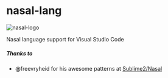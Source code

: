 # nasal-lang
![nasal-logo](/images/icon?raw=true)

Nasal language support for Visual Studio Code

##### Thanks to
- @freevryheid for his awesome patterns at [Sublime2/Nasal](https://github.com/freevryheid/nasal)
